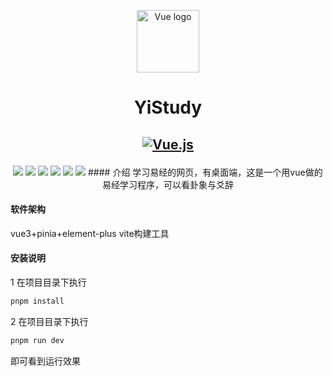 <p align="center"><a href="https://vuejs.org" target="_blank" rel="noopener noreferrer"><img width="100" src="https://vuejs.org/images/logo.png" alt="Vue logo"></a></p>
<h1 align="center">YiStudy</h1>
<h2 align="center">

[![Vue.js](https://awesome.re/mentioned-badge.svg)](https://github.com/vuejs/vue)


</h2>

<p align="center">
<img src="https://img.shields.io/badge/vue-^3.3.4-rgb(66, 184, 131)"/>
<img src="https://img.shields.io/badge/element_plus-^3.3.4-rgb(64, 158, 255)"/>
<img src="https://img.shields.io/badge/ pinia-^2.1.6-rgb(255, 216, 89)"/>
<img src="https://img.shields.io/badge/vite-^4.4.5-rgb(184, 59, 254)"/>
<img src="https://img.shields.io/badge/pnpm-rgb(249, 173, 0)"/>
   

<img src="https://img0.baidu.com/it/u=2808493158,1713537604&fm=253&fmt=auto&app=138&f=JPEG?w=889&h=500"/>
#### 介绍
学习易经的网页，有桌面端，这是一个用vue做的易经学习程序，可以看卦象与爻辞

#### 软件架构
vue3+pinia+element-plus
vite构建工具

#### 安装说明
1 在项目目录下执行 
 ```java
 pnpm install  

 ```
 2 在项目目录下执行 
 ```java
 pnpm run dev  

 ```
 即可看到运行效果

